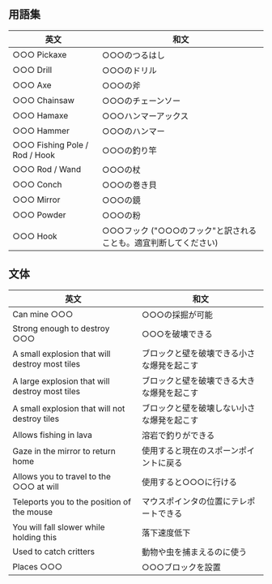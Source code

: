 ## 用語集

| 英文                          | 和文                                                             |
| ----------------------------- | ---------------------------------------------------------------- |
| ○○○ Pickaxe                   | ○○○のつるはし                                                    |
| ○○○ Drill                     | ○○○のドリル                                                      |
| ○○○ Axe                       | ○○○の斧                                                          |
| ○○○ Chainsaw                  | ○○○のチェーンソー                                                |
| ○○○ Hamaxe                    | ○○○ハンマーアックス                                              |
| ○○○ Hammer                    | ○○○のハンマー                                                    |
| ○○○ Fishing Pole / Rod / Hook | ○○○の釣り竿                                                      |
| ○○○ Rod / Wand                | ○○○の杖                                                          |
| ○○○ Conch                     | ○○○の巻き貝                                                      |
| ○○○ Mirror                    | ○○○の鏡                                                          |
| ○○○ Powder                    | ○○○の粉                                                          |
| ○○○ Hook                      | ○○○フック  ("○○○のフック"と訳されることも。適宜判断してください) |

## 文体

| 英文                                           | 和文                                       |
| ---------------------------------------------- | ------------------------------------------ |
| Can mine ○○○                                   | ○○○の採掘が可能                            |
| Strong enough to destroy ○○○                   | ○○○を破壊できる                            |
| A small explosion that will destroy most tiles | ブロックと壁を破壊できる小さな爆発を起こす |
| A large explosion that will destroy most tiles | ブロックと壁を破壊できる大きな爆発を起こす |
| A small explosion that will not destroy tiles  | ブロックと壁を破壊しない小さな爆発を起こす |
| Allows fishing in lava                         | 溶岩で釣りができる                         |
| Gaze in the mirror to return home              | 使用すると現在のスポーンポイントに戻る     |
| Allows you to travel to the ○○○ at will        | 使用すると○○○に行ける                      |
| Teleports you to the position of the mouse     | マウスポインタの位置にテレポートできる     |
| You will fall slower while holding this        | 落下速度低下                               |
| Used to catch critters                         | 動物や虫を捕まえるのに使う                 |
| Places ○○○                                     | ○○○ブロックを設置                          |

